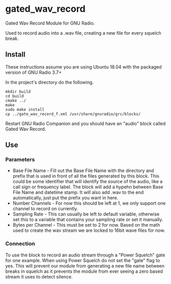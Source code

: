 # gated_wav_record
Gated Wav Record Module for GNU Radio.

Used to record audio into a .wav file, creating a new file for every squelch break.

## Install

These instructions assume you are using Ubuntu 18.04 with the packaged version of GNU Radio 3.7+

In the project's directory do the following.
```
mkdir build
cd build
cmake ../
make
sudo make install
cp ../gate_wav_record_f.xml /usr/share/gnuradio/grc/blocks/
```

Restart GNU Radio Companion and you should have an "audio" block called Gated Wav Record.

## Use

### Parameters

- Base File Name -
Fill out the Base File Name with the directory and prefix that is used in front of all the files generated by this block. This could be some identifier that will identify the source of the audio, like a call sign or frequency label. The block will add a hypehn between Base File Name and datetime stamp. It will also add .wav to the end automatically, just put the prefix you want in here.
- Number Channels -
For now this should be left at 1, we only support one channel to record on currently.
- Sampling Rate -
This can usually be left to default variable, otherwise set this to a variable that contains your sampling rate or set it manually.
- Bytes per Channel -
This must be set to 2 for now. Based on the math used to create the wav stream we are locked to 16bit wave files for now.

### Connection
To use the block to record an audio stream through a "Power Squelch" gate for one example. When using Power Squelch do not set the "gate" flag to yes. This will prevent our module from generating a new file name between breaks in squelch as it prevents the module from ever seeing a zero based stream it uses to detect silence.
